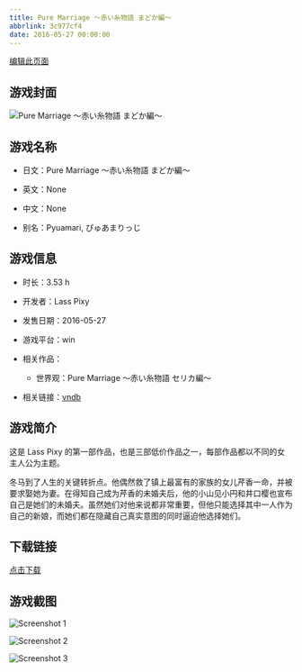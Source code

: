 ```yaml
---
title: Pure Marriage ～赤い糸物語 まどか編～
abbrlink: 3c977cf4
date: 2016-05-27 00:00:00
---
```

[编辑此页面](https://github.com/ACG-3/ADV3-source/blob/main/source/_posts/PureMarriage.md)

## 游戏封面

![Pure Marriage ～赤い糸物語 まどか編～](https://pan.timero.xyz/d/onedrive/img_lib_001/PureMarriage_cover.avif)


## 游戏名称

- 日文：Pure Marriage ～赤い糸物語 まどか編～
- 英文：None
- 中文：None

- 别名：Pyuamari, ぴゅあまりっじ


## 游戏信息

- 时长：3.53 h
- 开发者：Lass Pixy
- 发售日期：2016-05-27
- 游戏平台：win
- 相关作品：
   - 世界观：Pure Marriage ～赤い糸物語 セリカ編～

- 相关链接：[vndb](https://vndb.org/v18876)


## 游戏简介

这是 Lass Pixy 的第一部作品，也是三部低价作品之一，每部作品都以不同的女主人公为主题。

冬马到了人生的关键转折点。他偶然救了镇上最富有的家族的女儿芹香一命，并被要求娶她为妻。在得知自己成为芹香的未婚夫后，他的小山见小円和井口樱也宣布自己是她们的未婚夫。虽然她们对他来说都非常重要，但他只能选择其中一人作为自己的新娘，而她们都在隐藏自己真实意图的同时逼迫他选择她们。




## 下载链接

[点击下载](https://pan.timero.xyz/onedrive/adv_lib_001/PureMarriage)


## 游戏截图


![Screenshot 1](https://pan.timero.xyz/d/onedrive/img_lib_001/PureMarriage_Screenshot_1.avif)

![Screenshot 2](https://pan.timero.xyz/d/onedrive/img_lib_001/PureMarriage_Screenshot_2.avif)

![Screenshot 3](https://pan.timero.xyz/d/onedrive/img_lib_001/PureMarriage_Screenshot_3.avif)

